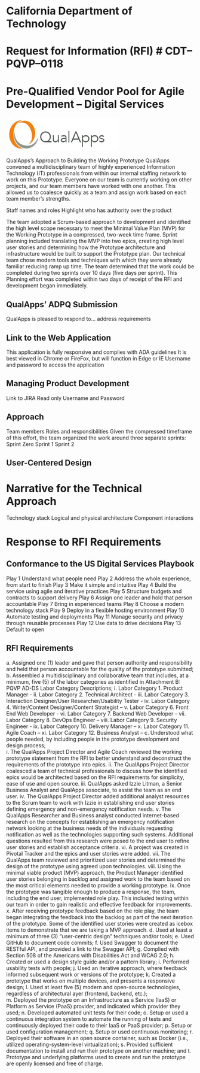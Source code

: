 # California Department of Technology 
# Request for Information (RFI) # CDT–PQVP–0118 
# Pre-Qualified Vendor Pool for Agile Development – Digital Services
![QualApps, Inc.](https://github.com/jpuli/pqvp/blob/master/QualApps%2C%20Inc.png)

QualApps’s Approach to Building the Working Prototype
QualApps convened a multidisciplinary team of highly experienced Information Technology (IT) professionals from within our internal staffing network to work on this Prototype. Everyone on our team is currently working on other projects, and our team members have worked with one another. This allowed us to coalesce quickly as a team and assign work based on each team member’s strengths. 

Staff names and roles
Highlight who has authority over the product

The team adopted a Scrum-based approach to development and identified the high level scope necessary to meet the Minimal Value Plan (MVP) for the Working Prototype in a compressed, two-week time frame. Sprint planning included translating the MVP into two epics, creating high level user stories and determining how the Prototype architecture and infrastructure would be built to support the Prototype plan. Our technical team chose modern tools and techniques with which they were already familiar reducing ramp up time. The team determined that the work could be completed during two sprints over 10 days (five days per sprint). This Planning effort was completed within two days of receipt of the RFI and development began immediately.

## QualApps’ ADPQ Submission

QualApps is pleased to respond to… address requirements

## Link to the Web Application
This application is fully responsive and complies with ADA guidelines
It is best viewed in Chrome or FireFox, but will function in Edge or IE
Username and password to access the application

## Managing Product Development
Link to JIRA
Read only Username and Password

## Approach
Team members
Roles and responsibilities
Given the compressed timeframe of this effort, the team organized the work around three separate sprints:
Sprint Zero
Sprint 1
Sprint 2

## User-Centered Design

# Narrative for the Technical Approach
Technology stack
Logical and physical architecture
Component interactions

# Response to RFI Requirements

## Conformance to the US Digital Services Playbook
Play 1 Understand what people need
Play 2 Address the whole experience, from start to finish
Play 3 Make it simple and intuitive
Play 4 Build the service using agile and iterative practices
Play 5 Structure budgets and contracts to support delivery
Play 6 Assign one leader and hold that person accountable
Play 7 Bring in experienced teams
Play 8 Choose a modern technology stack
Play 9 Deploy in a flexible hosting environment
Play 10 Automate testing and deployments
Play 11 Manage security and privacy through reusable processes
Play 12 Use data to drive decisions
Play 13 Default to open

## RFI Requirements 
a.	Assigned one (1) leader and gave that person authority and responsibility and held that person accountable for the quality of the prototype submitted; 
b.	Assembled a multidisciplinary and collaborative team that includes, at a minimum, five (5) of the labor categories as identified in Attachment B: PQVP AD-DS Labor Category Descriptions; 
i.	Labor Category 1. Product Manager - 
ii.	Labor Category 2. Technical Architect - 
iii.	Labor Category 3. Interaction Designer/User Researcher/Usability Tester - 
iv.	Labor Category 4. Writer/Content Designer/Content Strategist –
v.	Labor Category 6. Front End Web Developer - 
vi.	Labor Category 7. Backend Web Developer – 
vii.	Labor Category 8. DevOps Engineer – 
viii.	Labor Category 9. Security Engineer - 
ix.	Labor Category 10. Delivery Manager – 
x.	Labor Category 11. Agile Coach – 
xi.	Labor Category 12. Business Analyst – 
c.	Understood what people needed, by including people in the prototype development and design process;  
i.	The QualApps Project Director and Agile Coach reviewed the working prototype statement from the RFI to better understand and deconstruct the requirements of the prototype into epics.
ii.	The QualApps Project Director coalesced a team of technical professionals to discuss how the identified epics would be architected based on the RFI requirements for simplicity, ease of use and open source.
iii.	QualApps asked Izzie Litman, a Senior Business Analyst and QualApps associate, to assist the team as an end user.
iv.	The QualApps Project Director added additional analyst resources to the Scrum team to work with Izzie in establishing end user stories defining emergency and non-emergency notification needs.
v.	The QualApps Researcher and Business analyst conducted internet-based research on the concepts for establishing an emergency notification network looking at the business needs of the individuals requesting notification as well as the technologies supporting such systems. Additional questions resulted from this research were posed to the end user to refine user stories and establish acceptance criteria.
vi.	A project was created in Pivotal Tracker and the epics and user stories were added.
vii.	The QualApps team reviewed and prioritized user stories and determined the design of the prototype using agreed upon technologies.
viii.	Using the minimal viable product (MVP) approach, the Product Manager identified user stories belonging in backlog and assigned work to the team based on the most critical elements needed to provide a working prototype.
ix.	Once the prototype was tangible enough to produce a response, the team, including the end user, implemented role play. This included testing within our team in order to gain realistic and effective feedback for improvements.
x.	After receiving prototype feedback based on the role play, the team began integrating the feedback into the backlog as part of the next iteration of the prototype. Some of the identified user stories were created as icebox items to demonstrate that we are taking a MVP approach.
d.	Used at least a minimum of three (3) “user-centric design” techniques and/or tools;
e.	Used GitHub to document code commits;
f.	Used Swagger to document the RESTful API, and provided a link to the Swagger API;
g.	Complied with Section 508 of the Americans with Disabilities Act and WCAG 2.0;
h.	Created or used a design style guide and/or a pattern library; 
i.	Performed usability tests with people; 
j.	Used an iterative approach, where feedback informed subsequent work or versions of the prototype; 
k.	Created a prototype that works on multiple devices, and presents a responsive design; 
l.	Used at least five (5) modern and open-source technologies, regardless of architectural ayer (frontend, backend, etc.);  
m.	Deployed the prototype on an Infrastructure as a Service (IaaS) or Platform as Service (PaaS) provider, and indicated which provider they used; 
n.	Developed automated unit tests for their code;
o.	Setup or used a continuous integration system to automate the running of tests and continuously deployed their code to their IaaS or PaaS provider;
p.	Setup or used configuration management; 
q.	Setup or used continuous monitoring; 
r.	Deployed their software in an open source container, such as Docker (i.e., utilized operating-system-level virtualization); 
s.	Provided sufficient documentation to install and run their prototype on another machine; and
t.	Prototype and underlying platforms used to create and run the prototype are openly licensed and free of charge.
